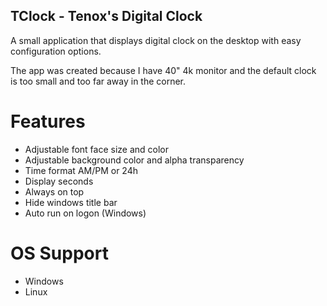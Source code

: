 ## TClock - Tenox's Digital Clock 

A small application that displays digital clock on the desktop with easy configuration options.

The app was created because I have 40" 4k monitor and the default clock is too small and too far away in the corner.

# Features

* Adjustable font face size and color
* Adjustable background color and alpha transparency
* Time format AM/PM or 24h
* Display seconds
* Always on top
* Hide windows title bar
* Auto run on logon (Windows)

# OS Support

* Windows
* Linux
